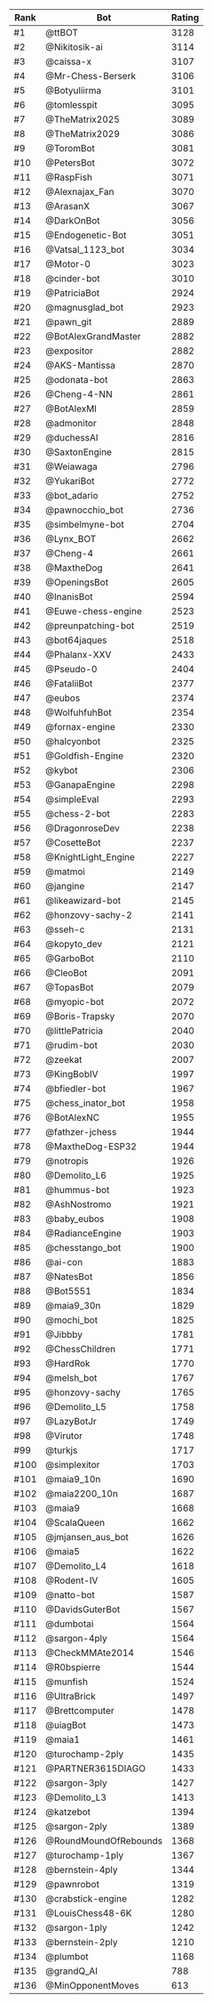 Rank|Bot|Rating
---|---|---
#1|@ttBOT|3128
#2|@Nikitosik-ai|3114
#3|@caissa-x|3107
#4|@Mr-Chess-Berserk|3106
#5|@Botyuliirma|3101
#6|@tomlesspit|3095
#7|@TheMatrix2025|3089
#8|@TheMatrix2029|3086
#9|@ToromBot|3081
#10|@PetersBot|3072
#11|@RaspFish|3071
#12|@Alexnajax_Fan|3070
#13|@ArasanX|3067
#14|@DarkOnBot|3056
#15|@Endogenetic-Bot|3051
#16|@Vatsal_1123_bot|3034
#17|@Motor-0|3023
#18|@cinder-bot|3010
#19|@PatriciaBot|2924
#20|@magnusglad_bot|2923
#21|@pawn_git|2889
#22|@BotAlexGrandMaster|2882
#23|@expositor|2882
#24|@AKS-Mantissa|2870
#25|@odonata-bot|2863
#26|@Cheng-4-NN|2861
#27|@BotAlexMI|2859
#28|@admonitor|2848
#29|@duchessAI|2816
#30|@SaxtonEngine|2815
#31|@Weiawaga|2796
#32|@YukariBot|2772
#33|@bot_adario|2752
#34|@pawnocchio_bot|2736
#35|@simbelmyne-bot|2704
#36|@Lynx_BOT|2662
#37|@Cheng-4|2661
#38|@MaxtheDog|2641
#39|@OpeningsBot|2605
#40|@InanisBot|2594
#41|@Euwe-chess-engine|2523
#42|@preunpatching-bot|2519
#43|@bot64jaques|2518
#44|@Phalanx-XXV|2433
#45|@Pseudo-0|2404
#46|@FataliiBot|2377
#47|@eubos|2374
#48|@WolfuhfuhBot|2354
#49|@fornax-engine|2330
#50|@halcyonbot|2325
#51|@Goldfish-Engine|2320
#52|@kybot|2306
#53|@GanapaEngine|2298
#54|@simpleEval|2293
#55|@chess-2-bot|2283
#56|@DragonroseDev|2238
#57|@CosetteBot|2237
#58|@KnightLight_Engine|2227
#59|@matmoi|2149
#60|@jangine|2147
#61|@likeawizard-bot|2145
#62|@honzovy-sachy-2|2141
#63|@sseh-c|2131
#64|@kopyto_dev|2121
#65|@GarboBot|2110
#66|@CleoBot|2091
#67|@TopasBot|2079
#68|@myopic-bot|2072
#69|@Boris-Trapsky|2070
#70|@littlePatricia|2040
#71|@rudim-bot|2030
#72|@zeekat|2007
#73|@KingBobIV|1997
#74|@bfiedler-bot|1967
#75|@chess_inator_bot|1958
#76|@BotAlexNC|1955
#77|@fathzer-jchess|1944
#78|@MaxtheDog-ESP32|1944
#79|@notropis|1926
#80|@Demolito_L6|1925
#81|@hummus-bot|1923
#82|@AshNostromo|1921
#83|@baby_eubos|1908
#84|@RadianceEngine|1903
#85|@chesstango_bot|1900
#86|@ai-con|1883
#87|@NatesBot|1856
#88|@Bot5551|1834
#89|@maia9_30n|1829
#90|@mochi_bot|1825
#91|@Jibbby|1781
#92|@ChessChildren|1771
#93|@HardRok|1770
#94|@melsh_bot|1767
#95|@honzovy-sachy|1765
#96|@Demolito_L5|1758
#97|@LazyBotJr|1749
#98|@Virutor|1748
#99|@turkjs|1717
#100|@simplexitor|1703
#101|@maia9_10n|1690
#102|@maia2200_10n|1687
#103|@maia9|1668
#104|@ScalaQueen|1662
#105|@jmjansen_aus_bot|1626
#106|@maia5|1622
#107|@Demolito_L4|1618
#108|@Rodent-IV|1605
#109|@natto-bot|1587
#110|@DavidsGuterBot|1567
#111|@dumbotai|1564
#112|@sargon-4ply|1564
#113|@CheckMMAte2014|1546
#114|@R0bspierre|1544
#115|@munfish|1524
#116|@UltraBrick|1497
#117|@Brettcomputer|1478
#118|@uiagBot|1473
#119|@maia1|1461
#120|@turochamp-2ply|1435
#121|@PARTNER3615DIAGO|1433
#122|@sargon-3ply|1427
#123|@Demolito_L3|1413
#124|@katzebot|1394
#125|@sargon-2ply|1389
#126|@RoundMoundOfRebounds|1368
#127|@turochamp-1ply|1367
#128|@bernstein-4ply|1344
#129|@pawnrobot|1319
#130|@crabstick-engine|1282
#131|@LouisChess48-6K|1280
#132|@sargon-1ply|1242
#133|@bernstein-2ply|1210
#134|@plumbot|1168
#135|@grandQ_AI|788
#136|@MinOpponentMoves|613

